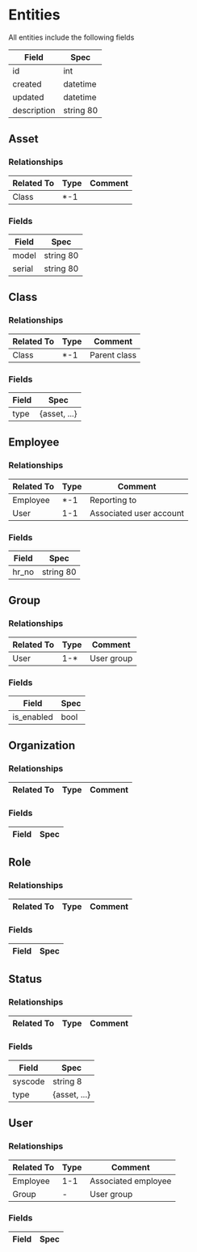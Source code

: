 # Entities

All entities include the following fields

Field | Spec
----- | ----
id | int
created | datetime
updated | datetime
description | string 80


## Asset

### Relationships

Related To | Type | Comment
---------- | ---- | -------
Class | *-1 | 

### Fields

Field | Spec
----- | ----
model | string 80
serial | string 80


## Class

### Relationships

Related To | Type | Comment
---------- | ---- | -------
Class | *-1 | Parent class

### Fields

Field | Spec
----- | ----
type | {asset, ...}


## Employee

### Relationships

Related To | Type | Comment
---------- | ---- | -------
Employee | *-1 | Reporting to
User | 1-1 | Associated user account

### Fields

Field | Spec
----- | ----
hr_no | string 80


## Group

### Relationships

Related To | Type | Comment
---------- | ---- | -------
User | 1-* | User group

### Fields

Field | Spec
----- | ----
is_enabled | bool


## Organization

### Relationships

Related To | Type | Comment
---------- | ---- | -------

### Fields

Field | Spec
----- | ----


## Role

### Relationships

Related To | Type | Comment
---------- | ---- | -------

### Fields

Field | Spec
----- | ----


## Status

### Relationships

Related To | Type | Comment
---------- | ---- | -------

### Fields

Field | Spec
----- | ----
syscode | string 8
type | {asset, ...}


## User

### Relationships

Related To | Type | Comment
---------- | ---- | -------
Employee | 1-1 | Associated employee
Group | *-* | User group

### Fields

Field | Spec
----- | ----

